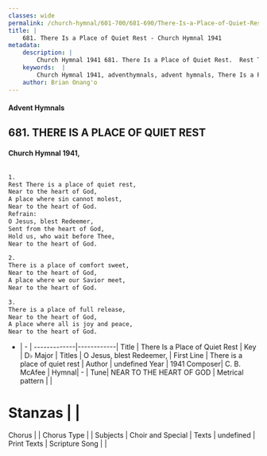 ```yaml
---
classes: wide
permalink: /church-hymnal/601-700/681-690/There-Is-a-Place-of-Quiet-Rest/
title: |
    681. There Is a Place of Quiet Rest - Church Hymnal 1941
metadata:
    description: |
        Church Hymnal 1941 681. There Is a Place of Quiet Rest.  Rest There is a place of quiet rest,  Near to the heart of God,  A place where sin cannot molest,  Near to the heart of God.  
    keywords:  |
        Church Hymnal 1941, adventhymnals, advent hymnals, There Is a Place of Quiet Rest, There is a place of quiet rest. O Jesus, blest Redeemer, 
    author: Brian Onang'o
---
```


#### Advent Hymnals
## 681. THERE IS A PLACE OF QUIET REST
####  Church Hymnal 1941,

```txt

1.
Rest There is a place of quiet rest, 
Near to the heart of God, 
A place where sin cannot molest, 
Near to the heart of God. 
Refrain:
O Jesus, blest Redeemer, 
Sent from the heart of God, 
Hold us, who wait before Thee, 
Near to the heart of God. 

2.
There is a place of comfort sweet, 
Near to the heart of God, 
A place where we our Savior meet, 
Near to the heart of God. 

3.
There is a place of full release, 
Near to the heart of God, 
A place where all is joy and peace, 
Near to the heart of God.

```

- |   -  |
-------------|------------|
Title | There Is a Place of Quiet Rest |
Key | D♭ Major |
Titles | O Jesus, blest Redeemer,  |
First Line | There is a place of quiet rest |
Author | undefined
Year | 1941
Composer| C. B. McAfee |
Hymnal|  - |
Tune| NEAR TO THE HEART OF GOD |
Metrical pattern | |
# Stanzas |  |
Chorus |  |
Chorus Type |  |
Subjects | Choir and Special |
Texts | undefined |
Print Texts | 
Scripture Song |  |
    

